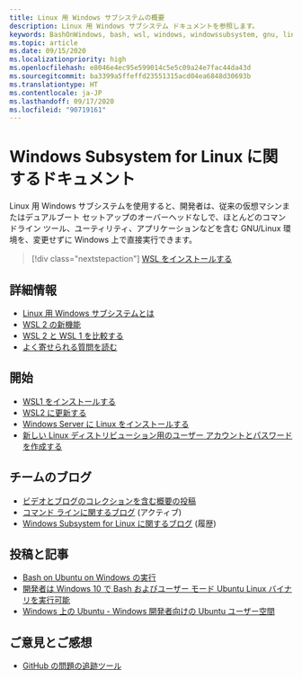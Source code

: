 ```yaml
---
title: Linux 用 Windows サブシステムの概要
description: Linux 用 Windows サブシステム ドキュメントを参照します。
keywords: BashOnWindows, bash, wsl, windows, windowssubsystem, gnu, linux
ms.topic: article
ms.date: 09/15/2020
ms.localizationpriority: high
ms.openlocfilehash: e8046e4ec95e599014c5e5c09a24e7fac44da43d
ms.sourcegitcommit: ba3399a5ffeffd23551315acd04ea6848d30693b
ms.translationtype: HT
ms.contentlocale: ja-JP
ms.lasthandoff: 09/17/2020
ms.locfileid: "90719161"
---
```

# <a name="windows-subsystem-for-linux-documentation"></a>Windows Subsystem for Linux に関するドキュメント

Linux 用 Windows サブシステムを使用すると、開発者は、従来の仮想マシンまたはデュアルブート セットアップのオーバーヘッドなしで、ほとんどのコマンドライン ツール、ユーティリティ、アプリケーションなどを含む GNU/Linux 環境を、変更せずに Windows 上で直接実行できます。

> [!div class="nextstepaction"]
> [WSL をインストールする](install-win10.md)

## <a name="learn-more"></a>詳細情報

* [Linux 用 Windows サブシステムとは](about.md)
* [WSL 2 の新機能](compare-versions.md#whats-new-in-wsl-2)
* [WSL 2 と WSL 1 を比較する](compare-versions.md)
* [よく寄せられる質問を読む](faq.md)

## <a name="get-started"></a>開始

* [WSL1 をインストールする](install-win10.md)
* [WSL2 に更新する](install-win10.md#step-2---update-to-wsl-2)
* [Windows Server に Linux をインストールする](install-on-server.md)
* [新しい Linux ディストリビューション用のユーザー アカウントとパスワードを作成する](user-support.md)

## <a name="team-blogs"></a>チームのブログ

* [ビデオとブログのコレクションを含む概要の投稿](https://blogs.msdn.microsoft.com/commandline/learn-about-windows-console-and-windows-subsystem-for-linux-wsl/)
* [コマンド ラインに関するブログ](https://blogs.msdn.microsoft.com/commandline/) (アクティブ)
* [Windows Subsystem for Linux に関するブログ](https://blogs.msdn.microsoft.com/wsl/) (履歴)

## <a name="posts-and-articles"></a>投稿と記事

* [Bash on Ubuntu on Windows の実行](https://blogs.windows.com/buildingapps/2016/03/30/run-bash-on-ubuntu-on-windows/)
* [開発者は Windows 10 で Bash およびユーザー モード Ubuntu Linux バイナリを実行可能](https://www.hanselman.com/blog/DevelopersCanRunBashShellAndUsermodeUbuntuLinuxBinariesOnWindows10.aspx)
* [Windows 上の Ubuntu - Windows 開発者向けの Ubuntu ユーザー空間](https://insights.ubuntu.com/2016/03/30/ubuntu-on-windows-the-ubuntu-userspace-for-windows-developers/)

## <a name="provide-feedback"></a>ご意見とご感想

* [GitHub の問題の追跡ツール](https://github.com/Microsoft/BashOnWindows/issues)
